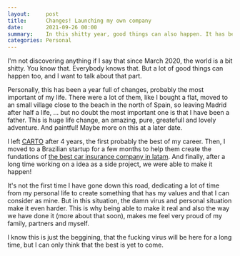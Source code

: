 ```yaml
---
layout:     post
title:      Changes! Launching my own company
date:       2021-09-26 00:00
summary:    In this shitty year, good things can also happen. It has been full of really good personal and professional changes.
categories: Personal
---
```


I'm not discovering anything if I say that since March 2020, the world is a bit shitty. You know that. Everybody knows that. But a lot of good things can happen too, and I want to talk about that part.

Personally, this has been a year full of changes, probably the most important of my life. There were a lot of them, like I bought a flat, moved to an small village close to the beach in the north of Spain, so leaving Madrid after half a life, ... but no doubt the most important one is that I have been a father. This is huge life change, an amazing, pure, greatefull and lovely adventure. And paintful! Maybe more on this at a later date.

I left [CARTO](https://carto.com/) after 4 years, the first probably the best of my career. Then, I moved to a Brazilian startup for a few months to help them create the fundations of [the best car insurance company in latam](https://www.justos.com/). And finally, after a long time working on a idea as a side project, we were able to make it happen!

It's not the first time I have gone down this road, dedicating a lot of time from my personal life to create something that has my values and that I can consider as mine. But in this situation, the damn virus and personal situation make it even harder. This is why being able to make it real and also the way we have done it (more about that soon), makes me feel very proud of my family, partners and myself.

I know this is just the beggining, that the fucking virus will be here for a long time, but I can only think that the best is yet to come.
